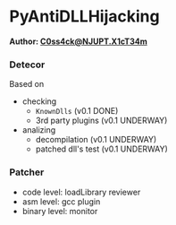 # PyAntiDLLHijacking

**Author: C0ss4ck@NJUPT.X1cT34m**

### Detecor

Based on 
- checking
	- `KnownDlls` (v0.1 DONE)
	- 3rd party plugins (v0.1 UNDERWAY)
- analizing
	- decompilation (v0.1 UNDERWAY)
	- patched dll's test (v0.1 UNDERWAY)

### Patcher

- code level: loadLibrary reviewer
- asm level: gcc plugin
- binary level: monitor